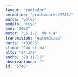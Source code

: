 ```yaml
---
layout: "radiador"
permalink: "/radiadores/5746/"
marca: "Volvo"
modelo: "XC90"
ano: "2003"
motor: "L6 3.2, V8 4.4"
transmision: "Automática"
parte: "433626"
clima: "Con clima"
alto: "24 3/8"
ancho: "20 11/16"
observaciones: ""
id: "5746"
---
```


